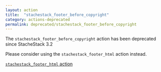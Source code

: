 ```yaml
---
layout: action
title:  "stachestack_footer_before_copyright"
category: actions-deprecated
permalink: deprecated/stachestack_footer_before_copyright
---
```


The `stachestack_footer_before_copyright` action has been deprecated since StacheStack 3.2

Please consider using the `stachestack_footer_html` action instead.

<a class="button" href="/actions/stachestack_footer_html">`stachestack_footer_html` action</a>